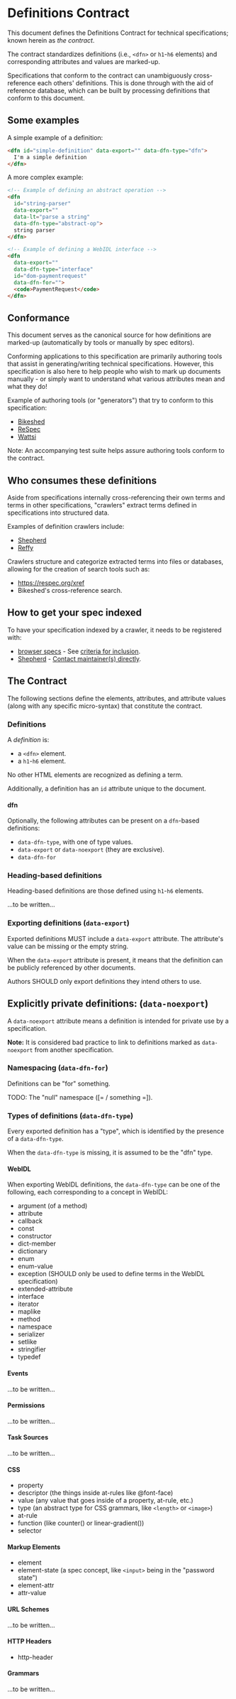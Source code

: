 # Definitions Contract

This document defines the Definitions Contract for technical specifications; known herein as _the contract_.

The contract standardizes definitions (i.e., `<dfn>` or `h1`-`h6` elements) and corresponding attributes and values are marked-up.

Specifications that conform to the contract can unambiguously cross-reference each others' definitions. This is done through with the aid of reference database, which can be built by processing definitions that conform to this document.

## Some examples

A simple example of a definition:

```HTML
<dfn id="simple-definition" data-export="" data-dfn-type="dfn">
  I'm a simple definition
</dfn>
```

A more complex example:

```HTML
<!-- Example of defining an abstract operation -->
<dfn
  id="string-parser"
  data-export=""
  data-lt="parse a string"
  data-dfn-type="abstract-op">
  string parser
</dfn>

<!-- Example of defining a WebIDL interface -->
<dfn
  data-export=""
  data-dfn-type="interface"
  id="dom-paymentrequest"
  data-dfn-for="">
  <code>PaymentRequest</code>
</dfn>
```

## Conformance

This document serves as the canonical source for how definitions are marked-up (automatically by tools or manually by spec editors).

Conforming applications to this specification are primarily authoring tools that assist in generating/writing technical specifications.
However, this specification is also here to help people who wish to mark up documents manually - or simply want to understand what various attributes mean and what they do!

Example of authoring tools (or "generators") that try to conform to this specification:

- [Bikeshed](http://github.com/tabatkins/bikeshed)
- [ReSpec](http://github.com/w3c/respec)
- [Wattsi](https://github.com/whatwg/wattsi)

Note: An accompanying test suite helps assure authoring tools conform to the contract.

## Who consumes these definitions

Aside from specifications internally cross-referencing their own terms and terms in other specifications, "crawlers" extract terms defined in specifications into structured data.

Examples of definition crawlers include:

- [Shepherd](https://dev.csswg.org/projects/shepherd)
- [Reffy](https://github.com/w3c/reffy)

Crawlers structure and categorize extracted terms into files or databases, allowing for the creation of search tools such as:

- <https://respec.org/xref>
- Bikeshed's cross-reference search.

## How to get your spec indexed

To have your specification indexed by a crawler, it needs to be registered with:

- [browser specs](https://github.com/w3c/browser-specs/) - See [criteria for inclusion](https://github.com/w3c/browser-specs/blob/master/README.md#spec-selection-criteria).
- [Shepherd](https://dev.csswg.org/projects/shepherd) - [Contact maintainer(s) directly](https://dev.csswg.org/users/3).

## The Contract

The following sections define the elements, attributes, and attribute values (along with any specific micro-syntax) that constitute the contract.

### Definitions

A <dfn>definition</dfn> is:

- a `<dfn>` element.
- a `h1`-`h6` element.

No other HTML elements are recognized as defining a term.

Additionally, a definition has an `id` attribute unique to the document.

#### dfn

Optionally, the following attributes can be present on a `dfn`-based definitions:

- `data-dfn-type`, with one of type values.
- `data-export` or `data-noexport` (they are exclusive).
- `data-dfn-for`

### Heading-based definitions

Heading-based definitions are those defined using `h1`-`h6` elements.

...to be written...

### Exporting definitions (`data-export`)

Exported definitions MUST include a `data-export` attribute. The attribute's value can be missing or the empty string.

When the `data-export` attribute is present, it means that the definition can be publicly referenced by other documents.

Authors SHOULD only export definitions they intend others to use.

## Explicitly private definitions: (`data-noexport`)

A `data-noexport` attribute means a definition is intended for private use by a specification.

**Note:** It is considered bad practice to link to definitions marked as `data-noexport` from another specification.

### Namespacing (`data-dfn-for`)

Definitions can be "for" something.

TODO: The "null" namespace ([= / something =]).

### Types of definitions (`data-dfn-type`)

Every exported definition has a "type", which is identified by the presence of a `data-dfn-type`.

When the `data-dfn-type` is missing, it is assumed to be the "dfn" type.

#### WebIDL

When exporting WebIDL definitions, the `data-dfn-type` can be one of the following, each corresponding to a concept in WebIDL:

- argument (of a method)
- attribute
- callback
- const
- constructor
- dict-member
- dictionary
- enum
- enum-value
- exception (SHOULD only be used to define terms in the WebIDL specification)
- extended-attribute
- interface
- iterator
- maplike
- method
- namespace
- serializer
- setlike
- stringifier
- typedef

#### Events

...to be written...

#### Permissions

...to be written...

#### Task Sources

...to be written...

#### CSS

- property
- descriptor (the things inside at-rules like @font-face)
- value (any value that goes inside of a property, at-rule, etc.)
- type (an abstract type for CSS grammars, like `<length>` or `<image>`)
- at-rule
- function (like counter() or linear-gradient())
- selector

#### Markup Elements

- element
- element-state (a spec concept, like `<input>` being in the "password state")
- element-attr
- attr-value

#### URL Schemes

...to be written...

#### HTTP Headers

- http-header

#### Grammars

...to be written...
